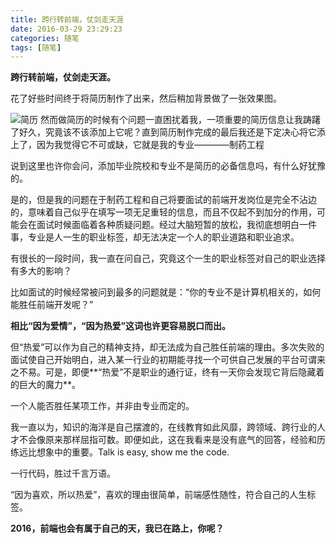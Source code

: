 ```yaml
---
title: 跨行转前端，仗剑走天涯
date: 2016-03-29 23:29:23
categories: 随笔
tags: [随笔]
---
```

**跨行转前端，仗剑走天涯。**

花了好些时间终于将简历制作了出来，然后稍加背景做了一张效果图。

![简历](http://huzerui.com/blog/img/post/2016-3-29-cv.jpg)
然而做简历的时候有个问题一直困扰着我，一项重要的简历信息让我踌躇了好久，究竟该不该添加上它呢？直到简历制作完成的最后我还是下定决心将它添上了，因为我觉得它不可或缺，它就是我的专业————制药工程

说到这里也许你会问，添加毕业院校和专业不是简历的必备信息吗，有什么好犹豫的。

是的，但是我的问题在于制药工程和自己将要面试的前端开发岗位是完全不沾边的，意味着自己似乎在填写一项无足重轻的信息，而且不仅起不到加分的作用，可能会在面试时候面临着各种质疑问题。经过大脑短暂的放松，我彻底想明白一件事，专业是人一生的职业标签，却无法决定一个人的职业道路和职业追求。

有很长的一段时间，我一直在问自己，究竟这个一生的职业标签对自己的职业选择有多大的影响？

比如面试的时候经常被问到最多的问题就是：“你的专业不是计算机相关的，如何能胜任前端开发呢？”

**相比“因为爱情”，“因为热爱”这词也许更容易脱口而出。**

但“热爱”可以作为自己的精神支持，却无法成为自己胜任前端的理由。多次失败的面试使自己开始明白，进入某一行业的初期能寻找一个可供自己发展的平台可谓来之不易。可是，即便**“热爱”不是职业的通行证，终有一天你会发现它背后隐藏着的巨大的魔力**。

一个人能否胜任某项工作，并非由专业而定的。

我一直以为，知识的海洋是自己摆渡的，在线教育如此风靡，跨领域、跨行业的人才不会像原来那样屈指可数。即便如此，这在我看来是没有底气的回答，经验和历练远比想象中的重要。Talk is easy, show me the code.

一行代码，胜过千言万语。

“因为喜欢，所以热爱”，喜欢的理由很简单，前端感性随性，符合自己的人生标签。

**2016，前端也会有属于自己的天，我已在路上，你呢？**
